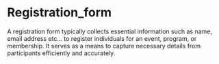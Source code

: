 # Registration_form
A registration form typically collects essential information such as name, email address etc... to register individuals for an event, program, or membership. It serves as a means to capture necessary details from participants efficiently and accurately.
